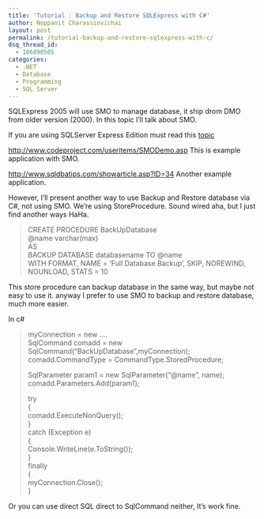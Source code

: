 ```yaml
---
title: 'Tutorial : Backup and Restore SQLExpress with C#'
author: Noppanit Charassinvichai
layout: post
permalink: /tutorial-backup-and-restore-sqlexpress-with-c/
dsq_thread_id:
  - 186890505
categories:
  - .NET
  - Database
  - Programming
  - SQL Server
---
```

SQLExpress 2005 will use SMO to manage database, it ship drom DMO from older version (2000). In this topic I&#8217;ll talk about SMO.

If you are using SQLServer Express Edition must read this [topic][1]

<http://www.codeproject.com/useritems/SMODemo.asp> This is example application with SMO.

<http://www.sqldbatips.com/showarticle.asp?ID=34> Another example application.

However, I&#8217;ll present another way to use Backup and Restore database via C#, not using SMO. We&#8217;re using StoreProcedure. Sound wired aha, but I just find another ways HaHa.

> CREATE PROCEDURE BackUpDatabase  
> @name varchar(max)  
> AS  
> BACKUP DATABASE databasename TO @name  
> WITH FORMAT, NAME = &#8216;Full Database Backup&#8217;, SKIP, NOREWIND, NOUNLOAD, STATS = 10

This store procedure can backup database in the same way, but maybe not easy to use it. anyway I prefer to use SMO to backup and restore database, much more easier.

In c#

> myConnection = new &#8230;.  
> SqlCommand comadd = new SqlCommand(&#8220;BackUpDatabase&#8221;,myConnection);  
> comadd.CommandType = CommandType.StoredProcedure;
> 
> SqlParameter param1 = new SqlParameter(&#8220;@name&#8221;, name);  
> comadd.Parameters.Add(param1);
> 
> try  
> {  
> comadd.ExecuteNonQuery();  
> }  
> catch (Exception e)  
> {  
> Console.WriteLine(e.ToString());  
> }  
> finally  
> {  
> myConnection.Close();  
> }

Or you can use direct SQL direct to SqlCommand neither, It&#8217;s work fine.

 [1]: http://www.sqldbatips.com/showarticle.asp?ID=35